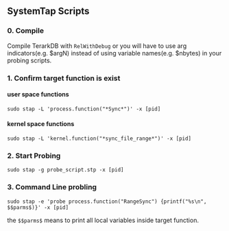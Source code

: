## SystemTap Scripts


### 0. Compile

Compile TerarkDB with `RelWithDebug` or you will have to use arg indicators(e.g. $argN) instead of using variable names(e.g. $nbytes) in your probing scripts.

### 1. Confirm target function is exist

#### user space functions
`sudo stap -L 'process.function("*Sync*")' -x [pid]`

#### kernel space functions
`sudo stap -L 'kernel.function("*sync_file_range*")' -x [pid]`


### 2. Start Probing

`sudo stap -g probe_script.stp -x [pid]`


### 3. Command Line probling

`sudo stap -e 'probe process.function("RangeSync") {printf("%s\n", $$parms$)}' -x [pid]`

the `$$parms$` means to print all local variables inside target function.
